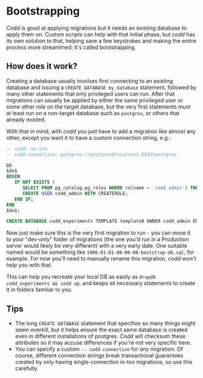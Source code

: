# Bootstrapping

_Codd_ is good at applying migrations but it needs an existing database to apply them on.
Custom scripts can help with that initial phase, but _codd_ has its own solution to that, helping save
a few keystrokes and making the entire process more streamlined; it's called bootstrapping.

## How does it work?

Creating a database usually involves first connecting to an existing database and issuing a `CREATE DATABASE my_database` statement, followed by many other statements that only privileged users can run.
After that migrations can usually be applied by either the same privileged user or some other role on the target database, but the very first statements must at least run on a non-target database such as `postgres`, or others that already existed.

With that in mind, with _codd_ you just have to add a migration like almost any other, except you want it to have a custom connection string, e.g.:


````sql
-- codd: no-txn
-- codd-connection: postgres://postgres@localhost:5432/postgres

DO
$do$
BEGIN
   IF NOT EXISTS (
      SELECT FROM pg_catalog.pg_roles WHERE rolname = 'codd_admin') THEN
      CREATE USER codd_admin WITH CREATEROLE;
   END IF;
END
$do$;

CREATE DATABASE codd_experiments TEMPLATE template0 OWNER codd_admin ENCODING UTF8 LC_COLLATE "en_GB.UTF8" LC_CTYPE "en_GB.UTF8";
````

Now just make sure this is the very first migration to run - you can move it to your "dev-only" folder of migrations (the one you'd run in a Production server would likely be very different) with a very early date. One suitable named would be something like `1900-01-01-00-00-00-bootstrap-db.sql`, for example. For now you'll need to manually rename this migration, _codd_ won't help you with that.

This can help you recreate your local DB as easily as `dropdb codd_experiments && codd up`, and keeps all necessary statements to create it in folders familiar to you.

## Tips
- The long `CREATE DATABASE` statement that specifies so many things might seem overkill, but it helps ensure the exact same database is created even in different installations of postgres. _Codd_ will checksum these attributes so it may accuse differences if you're not very specific here.
- You can specify a custom `-- codd-connection` for _any_ migration. Of course, different connection strings break transactional guarantees created by only having single-connection in-txn migrations, so use this carefully.